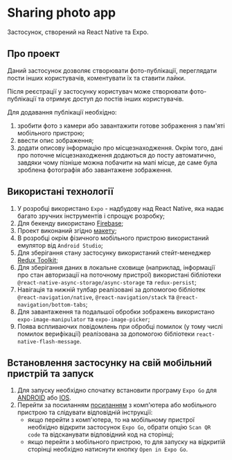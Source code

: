 # Sharing photo app

Застосунок, створений на React Native та Expo.

## Про проект

Даний застосунок дозволяє створювати фото-публікації, переглядати пости інших користувачів, коментувати їх та ставити лайки.

Після реєстрації у застосунку користувач може створювати фото-публікації та отримує доступ до постів інших користувачів.

Для додавання публікації необхідно:

1. зробити фото з камери або завантажити готове зображення з пам'яті мобільного пристрою;
2. ввести опис зображення;
3. додати описову інформацію про місцезнаходження. Окрім того, дані про поточне місцезнаходження додаються до посту автоматично, завдяки чому пізніше можна побачити на мапі місце, де саме була зроблена фотографія або завантажене зображення.

## Використані технології

1. У розробці використано `Expo` - надбудову над React Native, яка надає багато зручних інструментів і спрощує розробку;
2. Для бекенду використано [Firebase](https://firebase.google.com/);
3. Проект виконаний згідно [макету](<https://www.figma.com/file/YqWLNarVE4x1zkXa6PYJfi/Homework-(Copy)-(Copy)?type=design&node-id=0-1&t=TmSAy2Pblgp3KgO2-0>);
4. В розробці окрім фізичного мобільного пристрою використаний емулятор від `Android Studio`;
5. Для зберігання стану застосунку використаний стейт-менеджер [Redux Toolkit](https://redux-toolkit.js.org/);
6. Для зберігання даних в локальне сховище (наприклад, інформації про стан авторизації на поточному пристрої) використані бібліотеки `@react-native-async-storage/async-storage` та `redux-persist`;
7. Навігація та нижній тулбар реалізовані за допомогою бібліотек `@react-navigation/native`, `@react-navigation/stack` та `@react-navigation/bottom-tabs`;
8. Для завантаження та подальшої обробки зображень використано `expo-image-manipulator` та `expo-image-picker`;
9. Поява вспливаючих повідомлень при обробці помилок (у тому числі помилок верифікації) реалізована за допомогою бібліотеки `react-native-flash-message`.

## Встановлення застосунку на свій мобільний пристрій та запуск

1. Для запуску необхідно спочатку встановити програму `Expo Go` для [ANDROID](https://play.google.com/store/apps/details?id=host.exp.exponent&referrer=www) або [IOS](https://itunes.apple.com/app/apple-store/id982107779).
2. Перейти за посиланням [посиланням](https://expo.dev/@i-havr/AwesomeProject?serviceType=classic&distribution=expo-go) з комп'ютера або мобільного пристрою та слідувати відповідній інструкції:
   - якщо перейти з комп'ютера, то на мобільному пристрої необхідно відкрити застосунок `Expo Go`, обрати опцію `Scan QR code` та відсканувати відповідний код на сторінці;
   - якщо перейти з мобільного пристрою, то для запуску на відкритій сторінці необхідно натиснути кнопку `Open in Expo Go`.
